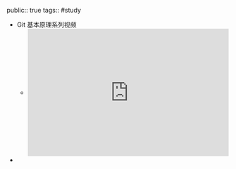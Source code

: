 public:: true
tags:: #study

- Git 基本原理系列视频
	- <div style="position: relative; padding: 30% 45%;">
	  - <iframe style="position: absolute; width: 100%; height: 100%; left: 0; top: 0;" src="https://player.bilibili.com/player.html?aid=328262122&bvid=BV1TA411q75f&cid=194880352&page=1&as_wide=1&high_quality=1&danmaku=0" frameborder="no" scrolling="no">
	  - </iframe>
	  - </div>
-